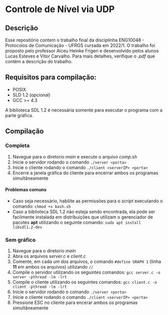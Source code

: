 # Controle de Nível via UDP

## Descrição
Esse repositório contem o trabalho final da disciplinha ENG10048 - Protocolos de Comunicação - UFRGS cursada em 2022/1.
O trabalho foi proposto pelo professor Alceu Heinke Frigeri e desenvolvido pelos alunos Lucas Esteves e Vitor Carvalho.
Para mais detalhes, verifique o *.pdf* que contém a descrição do trabalho.

## Requisitos para compilação:

- POSIX
- SLD 1.2 (opcional)
- GCC >= 4.3

A biblioteca SDL 1.2 é necessária somente para executar o programa com a parte gráfica.

## Compilação 

### Completa

1. Navegue para o diretorio *main* e execute  o arquivo *comp.sh*
2. Inicie o servidor rodando o comando `./server <porta>`
3. Inicie o cliente rodando o comando `./client <serverIP> <porta>`
4. Encerre a janela gráfica do cliente para encerrar ambos os programas simultâneamente

#### Problemas comuns 
- Caso seja necessário, habilite as permissões para o *script* executando o comando: `chmod +x bash.sh`
- Caso a biblioteca SDL 1.2 não esteja sendo encontrada, ela pode ser facilmente instalada em distribuições que utilizam o gerenciador de pacotes **apt** utilizando o seguinte comando: `sudo apt install libsdl1.2-dev`

### Sem gráfico
1. Navegue para o diretorio *main*
2. Abra os arquivos *server.c* e *client.c*
3. Comente, em cada um dos arquivos, o comando `#define GRAPH 1` (linha **11** em ambos os arquivos) utilizando `//`
4. Compile o servidor utilizando os seguintes comandos: `gcc server.c -o server -pthread -lm -lrt`
5. Compile o cliente utilizando os seguintes comandos: `gcc client.c -o client -pthread -lm -lrt`
6. Inicie o servidor rodando o comando `./server <porta>`
7. Inicie o cliente rodando o comando `./client <serverIP> <porta>`
8. Pressione ESC no cliente para encerar ambos os programas simultâneamente
